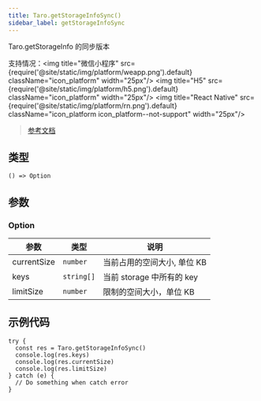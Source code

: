 ```yaml
---
title: Taro.getStorageInfoSync()
sidebar_label: getStorageInfoSync
---
```


Taro.getStorageInfo 的同步版本

支持情况：<img title="微信小程序" src={require('@site/static/img/platform/weapp.png').default} className="icon_platform" width="25px"/> <img title="H5" src={require('@site/static/img/platform/h5.png').default} className="icon_platform" width="25px"/> <img title="React Native" src={require('@site/static/img/platform/rn.png').default} className="icon_platform icon_platform--not-support" width="25px"/>

> [参考文档](https://developers.weixin.qq.com/miniprogram/dev/api/storage/wx.getStorageInfoSync.html)

## 类型

```tsx
() => Option
```

## 参数

### Option

| 参数 | 类型 | 说明 |
| --- | --- | --- |
| currentSize | `number` | 当前占用的空间大小, 单位 KB |
| keys | `string[]` | 当前 storage 中所有的 key |
| limitSize | `number` | 限制的空间大小，单位 KB |

## 示例代码

```tsx
try {
  const res = Taro.getStorageInfoSync()
  console.log(res.keys)
  console.log(res.currentSize)
  console.log(res.limitSize)
} catch (e) {
  // Do something when catch error
}
```
